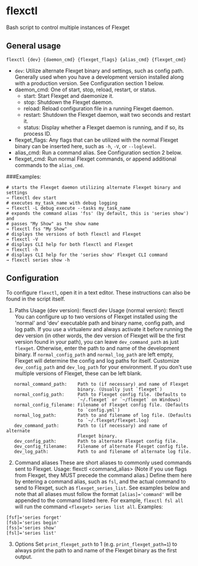 # flexctl
Bash script to control multiple instances of Flexget

## General usage
```
flexctl {dev} {daemon_cmd} {flexget_flags} {alias_cmd} {flexget_cmd}
```
- ``dev``: Utilize alternate Flexget binary and settings, such as config path. Generally used when you have a development version installed along with a production version. See Configuration section 1 below.
- daemon_cmd: One of start, stop, reload, restart, or status.
    - start: Start Flexget and daemonize it.
    - stop: Shutdown the Flexget daemon.
    - reload: Reload configuration file in a running Flexget daemon.
    - restart: Shutdown the Flexget daemon, wait two seconds and restart it.
    - status: Display whether a Flexget daemon is running, and if so, its process ID.
- flexget_flags: Any flags that can be utilized with the normal Flexget binary can be inserted here, such as ``-h``, ``-V``, or ``--loglevel``.
- alias_cmd: Run a command alias. See Configuration section 2 below.
- flexget_cmd: Run normal Flexget commands, or append additional commands to the ``alias_cmd``.

###Examples:
```
# starts the Flexget daemon utilizing alternate Flexget binary and settings
→ flexctl dev start
# executes my_task_name with debug logging
→ flexctl -L debug execute --tasks my_task_name
# expands the command alias 'fss' (by default, this is 'series show') and
# passes "My Show" as the show name
→ flexctl fss "My Show"
# displays the versions of both flexctl and Flexget
→ flexctl -V
# displays CLI help for both flexctl and Flexget
→ flexctl -h
# displays CLI help for the 'series show' Flexget CLI command
→ flexctl series show -h
```

## Configuration
To configure ``flexctl``, open it in a text editor. These instructions can also be found in the script itself.

1. Paths
Usage (dev version):       flexctl dev <command>
Usage (normal version):    flexctl <command>
You can configure up to two versions of Flexget installed using the 'normal' and 'dev' executable path and binary name, config path, and log path. If you use a virtualenv and always activate it before running the dev version (in other words, the dev version of Flexget will be the first version found in your path), you can leave `dev_command_path` as just `flexget`. Otherwise, enter the path to and name of the development binary.
If `normal_config_path` and `normal_log_path` are left empty, Flexget will determine the config and log paths for itself.
Customize `dev_config_path` and `dev_log_path` for your environment. If you don't use multiple versions of Flexget, these can be left blank.
```
   normal_command_path:    Path to (if necessary) and name of Flexget
                           binary. (Usually just `flexget`)
   normal_config_path:     Path to Flexget config file. (Defaults to
                           `~/.flexget` or `~/flexget` on Windows)
   normal_config_filename: Filename of Flexget config file. (Defaults
                           to `config.yml`)
   normal_log_path:        Path to and filename of log file. (Defaults
                           to `~/.flexget/flexget.log)
   dev_command_path:       Path to (if necessary) and name of alternate
                           Flexget binary.
   dev_config_path:        Path to alternate Flexget config file.
   dev_config_filename:    Filename of alternate Flexget config file.
   dev_log_path:           Path to and filename of alternate log file.
```

2. Command aliases
These are short aliases to commonly used commands sent to Flexget.
Usage:                     flexctl <dev> <flags> <command_alias> <additional commands>
(Note if you use flags from Flexget, they MUST precede the command alias.)
Define them here by entering a command alias, such as `fsl`, and the actual command to send to Flexget, such as `flexget_series_list`. See examples below and note that all aliases must follow the format ``[alias]='command'``
<additional commands> will be appended to the command listed here. For example, `flexctl fsl all` will run the command `<flexget> series list all`.
Examples:
```
[fsf]='series forget'
[fsb]='series begin'
[fss]='series show'
[fsl]='series list'
```

3. Options
Set ``print_flexget_path`` to 1 (e.g. ``print_flexget_path=1``) to always print the path to and name of the Flexget binary as the first output.